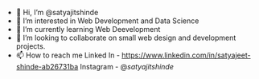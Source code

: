 - 👋 Hi, I’m @satyajitshinde
- 👀 I’m interested in Web Development and Data Science
- 🌱 I’m currently learning Web Deevelopment
- 💞️ I’m looking to collaborate on small web design and development projects.
- 📫 How to reach me Linked In - https://www.linkedin.com/in/satyajeet-shinde-ab26731ba
                      Instagram - @_satyajitshinde_

<!---
satyajitshinde/satyajitshinde is a ✨ special ✨ repository because its `README.md` (this file) appears on your GitHub profile.
You can click the Preview link to take a look at your changes.
--->
